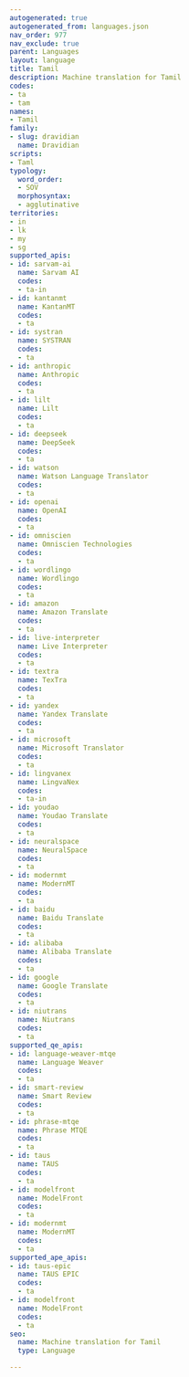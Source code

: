 ```yaml
---
autogenerated: true
autogenerated_from: languages.json
nav_order: 977
nav_exclude: true
parent: Languages
layout: language
title: Tamil
description: Machine translation for Tamil
codes:
- ta
- tam
names:
- Tamil
family:
- slug: dravidian
  name: Dravidian
scripts:
- Taml
typology:
  word_order:
  - SOV
  morphosyntax:
  - agglutinative
territories:
- in
- lk
- my
- sg
supported_apis:
- id: sarvam-ai
  name: Sarvam AI
  codes:
  - ta-in
- id: kantanmt
  name: KantanMT
  codes:
  - ta
- id: systran
  name: SYSTRAN
  codes:
  - ta
- id: anthropic
  name: Anthropic
  codes:
  - ta
- id: lilt
  name: Lilt
  codes:
  - ta
- id: deepseek
  name: DeepSeek
  codes:
  - ta
- id: watson
  name: Watson Language Translator
  codes:
  - ta
- id: openai
  name: OpenAI
  codes:
  - ta
- id: omniscien
  name: Omniscien Technologies
  codes:
  - ta
- id: wordlingo
  name: Wordlingo
  codes:
  - ta
- id: amazon
  name: Amazon Translate
  codes:
  - ta
- id: live-interpreter
  name: Live Interpreter
  codes:
  - ta
- id: textra
  name: TexTra
  codes:
  - ta
- id: yandex
  name: Yandex Translate
  codes:
  - ta
- id: microsoft
  name: Microsoft Translator
  codes:
  - ta
- id: lingvanex
  name: LingvaNex
  codes:
  - ta-in
- id: youdao
  name: Youdao Translate
  codes:
  - ta
- id: neuralspace
  name: NeuralSpace
  codes:
  - ta
- id: modernmt
  name: ModernMT
  codes:
  - ta
- id: baidu
  name: Baidu Translate
  codes:
  - ta
- id: alibaba
  name: Alibaba Translate
  codes:
  - ta
- id: google
  name: Google Translate
  codes:
  - ta
- id: niutrans
  name: Niutrans
  codes:
  - ta
supported_qe_apis:
- id: language-weaver-mtqe
  name: Language Weaver
  codes:
  - ta
- id: smart-review
  name: Smart Review
  codes:
  - ta
- id: phrase-mtqe
  name: Phrase MTQE
  codes:
  - ta
- id: taus
  name: TAUS
  codes:
  - ta
- id: modelfront
  name: ModelFront
  codes:
  - ta
- id: modernmt
  name: ModernMT
  codes:
  - ta
supported_ape_apis:
- id: taus-epic
  name: TAUS EPIC
  codes:
  - ta
- id: modelfront
  name: ModelFront
  codes:
  - ta
seo:
  name: Machine translation for Tamil
  type: Language

---
```


